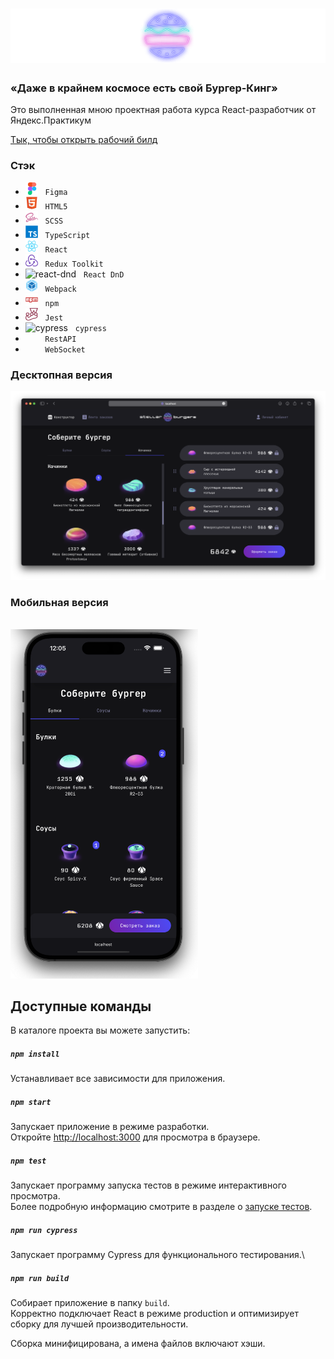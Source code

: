 # ![Stellar Burgers](https://github.com/Gitaristium/stellar-burgers/blob/main/src/images/github/logo.svg)

### «Даже в крайнем космосе есть свой Бургер-Кинг»

Это выполненная мною проектная работа курса React-разработчик от Яндекс.Практикум

[Тык, чтобы открыть рабочий билд](https://gitaristium.github.io/stellar-burgers/)

### Стэк 
  - <img src="https://github.com/devicons/devicon/blob/master/icons/figma/figma-original.svg" title="figma" alt="figma" width="20" height="20"/>&nbsp;&nbsp;&nbsp;`Figma`
  - <img src="https://github.com/devicons/devicon/blob/master/icons/html5/html5-original.svg" title="html5" alt="html5" width="20" height="20"/>&nbsp;&nbsp;&nbsp;`HTML5`
  - <img src="https://github.com/devicons/devicon/blob/master/icons/sass/sass-original.svg" title="sass" alt="sass" width="20" height="20"/>&nbsp;&nbsp;&nbsp;`SCSS`
  - <img src="https://github.com/devicons/devicon/blob/master/icons/typescript/typescript-original.svg" title="typescript" alt="typescript" width="20" height="20"/>&nbsp;&nbsp;&nbsp;`TypeScript`
  - <img src="https://github.com/devicons/devicon/blob/master/icons/react/react-original.svg" title="react" alt="react" width="20" height="20"/>&nbsp;&nbsp;&nbsp;`React`
  - <img src="https://github.com/devicons/devicon/blob/master/icons/redux/redux-original.svg" title="redux" alt="redux" width="20" height="20"/>&nbsp;&nbsp;&nbsp;`Redux Toolkit`
  - <img src="https://react-dnd.github.io/react-dnd/favicon-32x32.png" title="react-dnd" alt="react-dnd" width="20" height="20"/>&nbsp;&nbsp;&nbsp;`React DnD`
  - <img src="https://github.com/devicons/devicon/blob/master/icons/webpack/webpack-original.svg" title="webpack" alt="webpack" width="20" height="20"/>&nbsp;&nbsp;&nbsp;`Webpack`
  - <img src="https://github.com/devicons/devicon/blob/master/icons/npm/npm-original-wordmark.svg" title="npm" alt="npm" width="20" height="20"/>&nbsp;&nbsp;&nbsp;`npm`
  - <img src="https://github.com/devicons/devicon/blob/master/icons/jest/jest-plain.svg" title="jest" alt="jest" width="20" height="20"/>&nbsp;&nbsp;&nbsp;`Jest`
  - <img src="https://qualified-production.s3.us-east-1.amazonaws.com/uploads/83e3535c491f1308e85df21a6ecdc3824b856a31a374eee6a417356d2278175e.png"  title="cypress" alt="cypress" width="20" height="20"/>&nbsp;&nbsp;&nbsp;`cypress`
  - &nbsp;&nbsp;&nbsp;&nbsp;&nbsp;&nbsp;&nbsp;&nbsp;`RestAPI`
  - &nbsp;&nbsp;&nbsp;&nbsp;&nbsp;&nbsp;&nbsp;&nbsp;`WebSocket`

### Десктопная версия

![](https://github.com/Gitaristium/stellar-burgers/blob/main/src/images/github/screenshot.png)

### Мобильная версия

\
<img src="https://github.com/Gitaristium/stellar-burgers/blob/main/src/images/github/screenshot-mobile.png" width=300/>

## Доступные команды

В каталоге проекта вы можете запустить:

##### `npm install`

Устанавливает все зависимости для приложения.

##### `npm start`

Запускает приложение в режиме разработки.\
Откройте [http://localhost:3000](http://localhost:3000) для просмотра в браузере.

##### `npm test`

Запускает программу запуска тестов в режиме интерактивного просмотра.\
Более подробную информацию смотрите в разделе о [запуске тестов](https://facebook.github.io/create-react-app/docs/running-tests).

##### `npm run cypress`

Запускает программу Cypress для функционального тестирования.\

##### `npm run build`

Собирает приложение в папку `build`.\
Корректно подключает React в режиме production и оптимизирует сборку для лучшей производительности.

Сборка минифицирована, а имена файлов включают хэши.
